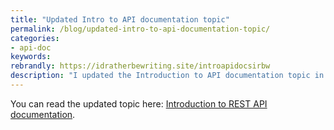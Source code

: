 ```yaml
---
title: "Updated Intro to API documentation topic"
permalink: /blog/updated-intro-to-api-documentation-topic/
categories:
- api-doc
keywords:
rebrandly: https://idratherbewriting.site/introapidocsirbw
description: "I updated the Introduction to API documentation topic in my API doc course in a couple of significant ways. First, I expanded on the many different types of APIs out there (beyond REST). The list now native library APIs, SOAP APIs, RPC-based APIs, gRPC APIs, REST APIs, Voice Assistant APIs, and IoT APIs. I also incorporated research from Smartbear's impressive report called <a href='https://static1.smartbear.co/smartbearbrand/media/pdf/smartbear_state_of_api_2019.pdf'><i>The State of API 2019</i></a>, which is well worth a read on its own."
---
```


You can read the updated topic here: [Introduction to REST API documentation](https://idratherbewriting.com/learnapidoc/docapis_intro_to_rest_api_doc.html).
